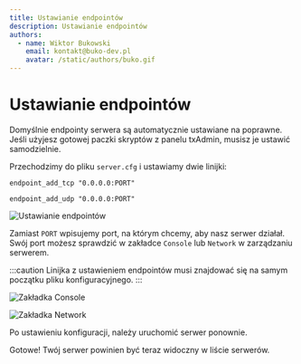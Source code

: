 ```yaml
---
title: Ustawianie endpointów
description: Ustawianie endpointów
authors:
  - name: Wiktor Bukowski
    email: kontakt@buko-dev.pl
    avatar: /static/authors/buko.gif
---
```

# Ustawianie endpointów

Domyślnie endpointy serwera są automatycznie ustawiane na poprawne. Jeśli użyjesz gotowej paczki skryptów z panelu txAdmin, musisz je ustawić samodzielnie.

Przechodzimy do pliku `server.cfg` i ustawiamy dwie linijki:

```endpoint_add_tcp "0.0.0.0:PORT"```

```endpoint_add_udp "0.0.0.0:PORT"```

![Ustawianie endpointów](/static/fivem/endpoints.png)

Zamiast `PORT` wpisujemy port, na którym chcemy, aby nasz serwer działał. Swój port możesz sprawdzić w zakładce `Console` lub `Network` w zarządzaniu serwerem.

:::caution
Linijka z ustawieniem endpointów musi znajdować się na samym początku pliku konfiguracyjnego.
:::

![Zakładka Console](/static/fivem/port_console.png)

![Zakładka Network](/static/fivem/port_network.png)

Po ustawieniu konfiguracji, należy uruchomić serwer ponownie.

Gotowe! Twój serwer powinien być teraz widoczny w liście serwerów.